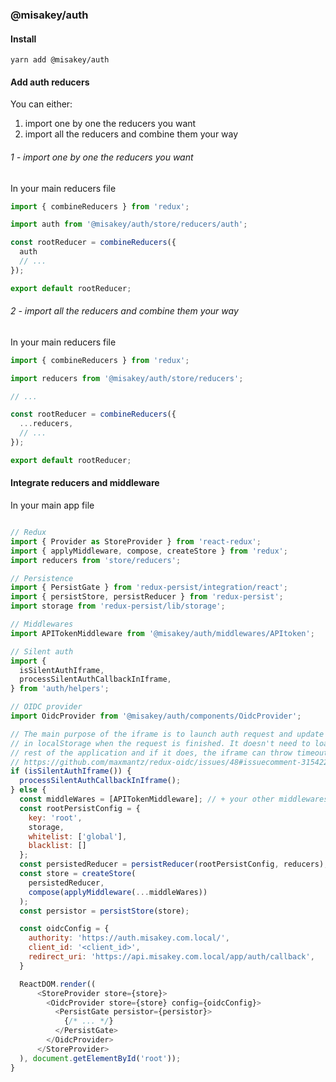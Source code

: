 ### @misakey/auth

#### Install

```shell
yarn add @misakey/auth
```

#### Add auth reducers

You can either:
1. import one by one the reducers you want
2. import all the reducers and combine them your way

###### 1 - import one by one the reducers you want

In your main reducers file
<!-- eslint-skip -->
```js static
import { combineReducers } from 'redux';

import auth from '@misakey/auth/store/reducers/auth';

const rootReducer = combineReducers({
  auth
  // ...
});

export default rootReducer;
```


###### 2 - import all the reducers and combine them your way

In your main reducers file
<!-- eslint-skip -->
```js static
import { combineReducers } from 'redux';

import reducers from '@misakey/auth/store/reducers';

// ...

const rootReducer = combineReducers({
  ...reducers,
  // ...
});

export default rootReducer;
```


#### Integrate reducers and middleware

In your main app file
<!-- eslint-skip -->
```js static

// Redux
import { Provider as StoreProvider } from 'react-redux';
import { applyMiddleware, compose, createStore } from 'redux';
import reducers from 'store/reducers';

// Persistence
import { PersistGate } from 'redux-persist/integration/react';
import { persistStore, persistReducer } from 'redux-persist';
import storage from 'redux-persist/lib/storage';

// Middlewares
import APITokenMiddleware from '@misakey/auth/middlewares/APItoken';

// Silent auth 
import {
  isSilentAuthIframe,
  processSilentAuthCallbackInIframe,
} from 'auth/helpers';

// OIDC provider
import OidcProvider from '@misakey/auth/components/OidcProvider';

// The main purpose of the iframe is to launch auth request and update user
// in localStorage when the request is finished. It doesn't need to load the
// rest of the application and if it does, the iframe can throw timeout errors
// https://github.com/maxmantz/redux-oidc/issues/48#issuecomment-315422236
if (isSilentAuthIframe()) {
  processSilentAuthCallbackInIframe();
} else {
  const middleWares = [APITokenMiddleware]; // + your other middlewares
  const rootPersistConfig = { 
    key: 'root', 
    storage, 
    whitelist: ['global'], 
    blacklist: [] 
  };
  const persistedReducer = persistReducer(rootPersistConfig, reducers);
  const store = createStore(
    persistedReducer, 
    compose(applyMiddleware(...middleWares))
  );
  const persistor = persistStore(store);

  const oidcConfig = {
    authority: 'https://auth.misakey.com.local/',
    client_id: '<client_id>',
    redirect_uri: 'https://api.misakey.com.local/app/auth/callback',
  }

  ReactDOM.render((
      <StoreProvider store={store}>
        <OidcProvider store={store} config={oidcConfig}>
          <PersistGate persistor={persistor}>
            {/* ... */}
          </PersistGate>
        </OidcProvider>
      </StoreProvider>
  ), document.getElementById('root'));
}
```
